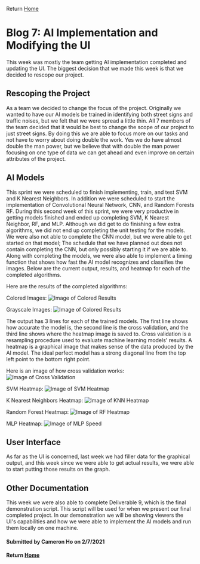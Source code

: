 Return [Home](index.md)

# Blog 7: AI Implementation and Modifying the UI


This week was mostly the team getting AI implementation completed and updating the UI.
The biggest decision that we made this week is that we decided to rescope our project.

## Rescoping the Project

As a team we decided to change the focus of the project. Originally we wanted to have our AI models be trained in identifying both street signs and traffic noises, but we felt that we were spread a little thin.
All 7 members of the team decided that it would be best to change the scope of our project to just street signs.
By doing this we are able to focus more on our tasks and not have to worry about doing double the work.
Yes we do have almost double the man power, but we believe that with double the man power focusing on one type of data we can get ahead and even improve on certain attributes of the project.

## AI Models

This sprint we were scheduled to finish implementing, train, and test SVM and K Nearest Neighbors. In addition we were scheduled to start the implementation of Convolutional Neural Network, CNN, and Random Forests RF.
During this second week of this sprint, we were very productive in getting models finished and ended up completing SVM, K Nearest Neighbor, RF, and MLP.
Although we did get to do finishing a few extra algorithms, we did not end up completing the unit testing for the models.
We were also not able to complete the CNN model, but we were able to get started on that model; The schedule that we have planned out does not contain completing the CNN, but only possibly starting it if we are able to.
Along with completing the models, we were also able to implement a timing function that shows how fast the AI model recognizes and classifies the images.
Below are the current output, results, and heatmap for each of the completed algorithms.

Here are the results of the completed algorithms:

Colored Images:
![Image of Colored Results](https://raw.githubusercontent.com/egr-401-402-capstone-2020-21/ItsClassified-Blog/main/images/blog7/coloredImage.png)

Grayscale Images:
![Image of Colored Results](https://raw.githubusercontent.com/egr-401-402-capstone-2020-21/ItsClassified-Blog/main/images/blog7/grayscaleImage.png)

The output has 3 lines for each of the trained models. The first line shows how accurate the model is, the second line is the cross validation, and the third line shows where the heatmap image is saved to.
Cross validation is a resampling procedure used to evaluate machine learning models' results.
A heatmap is a graphical image that makes sense of the data produced by the AI model. The ideal perfect model has a strong diagonal line from the top left point to the bottom right point.

Here is an image of how cross validation works:
![Image of Cross Validation](https://raw.githubusercontent.com/egr-401-402-capstone-2020-21/ItsClassified-Blog/main/images/blog7/crossValidation.png)

SVM Heatmap:
![Image of SVM Heatmap](https://raw.githubusercontent.com/egr-401-402-capstone-2020-21/ItsClassified-Blog/main/images/blog7/svmHeat.png)

K Nearest Neighbors Heatmap:
![Image of KNN Heatmap](https://raw.githubusercontent.com/egr-401-402-capstone-2020-21/ItsClassified-Blog/main/images/blog7/knnHeat.png)

Random Forest Heatmap:
![Image of RF Heatmap](https://raw.githubusercontent.com/egr-401-402-capstone-2020-21/ItsClassified-Blog/main/images/blog7/rfHeat.png)

MLP Heatmap:
![Image of MLP Speed](https://raw.githubusercontent.com/egr-401-402-capstone-2020-21/ItsClassified-Blog/main/images/blog7/mlpHeat.png)

## User Interface

As far as the UI is concerned, last week we had filler data for the graphical output, and this week since we were able to get actual results, we were able to start putting those results on the graph.

## Other Documentation

This week we were also able to complete Deliverable 9, which is the final demonstration script. This script will be used for when we present our final completed project.
In our demonstration we will be showing viewers the UI's capabilities and how we were able to implement the AI models and run them locally on one machine.


#### Submitted by Cameron Ho on 2/7/2021
#### Return [Home](index.md)
